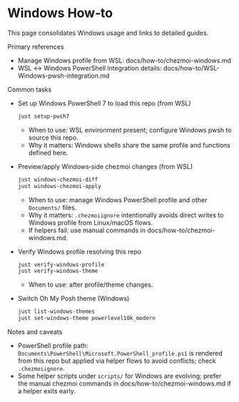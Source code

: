 # Windows How‑to

This page consolidates Windows usage and links to detailed guides.

Primary references

- Manage Windows profile from WSL: docs/how-to/chezmoi-windows.md
- WSL ↔ Windows PowerShell integration details: docs/how-to/WSL-Windows-pwsh-integration.md

Common tasks

- Set up Windows PowerShell 7 to load this repo (from WSL)
  ```bash
  just setup-pwsh7
  ```
  - When to use: WSL environment present; configure Windows pwsh to source this repo.
  - Why it matters: Windows shells share the same profile and functions defined here.

- Preview/apply Windows‑side chezmoi changes (from WSL)
  ```bash
  just windows-chezmoi-diff
  just windows-chezmoi-apply
  ```
  - When to use: manage Windows PowerShell profile and other `Documents/` files.
  - Why it matters: `.chezmoiignore` intentionally avoids direct writes to Windows profile from Linux/macOS flows.
  - If helpers fail: use manual commands in docs/how-to/chezmoi-windows.md.

- Verify Windows profile resolving this repo
  ```bash
  just verify-windows-profile
  just verify-windows-theme
  ```
  - When to use: after profile/theme changes.

- Switch Oh My Posh theme (Windows)
  ```bash
  just list-windows-themes
  just set-windows-theme powerlevel10k_modern
  ```

Notes and caveats

- PowerShell profile path: `Documents\PowerShell\Microsoft.PowerShell_profile.ps1` is rendered from this repo but applied via helper flows to avoid conflicts; check `.chezmoiignore`.
- Some helper scripts under `scripts/` for Windows are evolving; prefer the manual chezmoi commands in docs/how-to/chezmoi-windows.md if a helper exits early.

